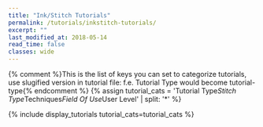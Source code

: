 ```yaml
---
title: "Ink/Stitch Tutorials"
permalink: /tutorials/inkstitch-tutorials/
excerpt: ""
last_modified_at: 2018-05-14
read_time: false
classes: wide
---
```

{% comment %}This is the list of keys you can set to categorize tutorials, use slugified version in tutorial file: f.e. Tutorial Type would become tutorial-type{% endcomment %}
{% assign tutorial_cats = 'Tutorial Type*Stitch Type*Techniques*Field Of Use*User Level' | split: '*' %}

{% include display_tutorials tutorial_cats=tutorial_cats %}
